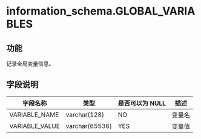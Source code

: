 information_schema.GLOBAL_VARIABLES 
========================================================



功能 
-----------

记录全局变量信息。

字段说明 
-------------



|    **字段名称**    |     **类型**     | **是否可以为 NULL** | **描述** |
|----------------|----------------|----------------|--------|
| VARIABLE_NAME  | varchar(128)   | NO             | 变量名    |
| VARIABLE_VALUE | varchar(65536) | YES            | 变量值    |


